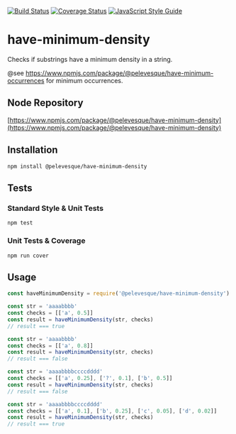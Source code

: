 [![Build Status](https://travis-ci.org/pelevesque/have-minimum-density.svg?branch=master)](https://travis-ci.org/pelevesque/have-minimum-density)
[![Coverage Status](https://coveralls.io/repos/github/pelevesque/have-minimum-density/badge.svg?branch=master)](https://coveralls.io/github/pelevesque/have-minimum-density?branch=master)
[![JavaScript Style Guide](https://img.shields.io/badge/code_style-standard-brightgreen.svg)](https://standardjs.com)

# have-minimum-density

Checks if substrings have a minimum density in a string.

@see https://www.npmjs.com/package/@pelevesque/have-minimum-occurrences for minimum occurrences.

## Node Repository

[https://www.npmjs.com/package/@pelevesque/have-minimum-density](https://www.npmjs.com/package/@pelevesque/have-minimum-density)

## Installation

`npm install @pelevesque/have-minimum-density`

## Tests

### Standard Style & Unit Tests

`npm test`

### Unit Tests & Coverage

`npm run cover`

## Usage

```js
const haveMinimumDensity = require('@pelevesque/have-minimum-density')
```

```js
const str = 'aaaabbbb'
const checks = [['a', 0.5]]
const result = haveMinimumDensity(str, checks)
// result === true
```

```js
const str = 'aaaabbbb'
const checks = [['a', 0.8]]
const result = haveMinimumDensity(str, checks)
// result === false
```

```js
const str = 'aaaabbbbccccdddd'
const checks = [['a', 0.25], ['?', 0.1], ['b', 0.5]]
const result = haveMinimumDensity(str, checks)
// result === false
```

```js
const str = 'aaaabbbbccccdddd'
const checks = [['a', 0.1], ['b', 0.25], ['c', 0.05], ['d', 0.02]]
const result = haveMinimumDensity(str, checks)
// result === true
```
